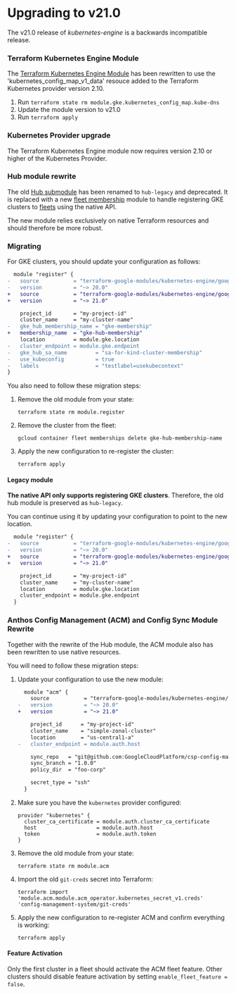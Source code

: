 # Upgrading to v21.0
The v21.0 release of *kubernetes-engine* is a backwards incompatible
release.

### Terraform Kubernetes Engine Module

The [Terraform Kubernetes Engine Module](https://github.com/terraform-google-modules/terraform-google-kubernetes-engine) has been rewritten to use the 'kubernetes_config_map_v1_data' resouce added to the Terraform Kubernetes provider version 2.10.

1. Run `terraform state rm module.gke.kubernetes_config_map.kube-dns`
2. Update the module version to v21.0
4. Run `terraform apply`

### Kubernetes Provider upgrade
The Terraform Kubernetes Engine module now requires version 2.10 or higher of
the Kubernetes Provider.

### Hub module rewrite
The old [Hub submodule](https://github.com/terraform-google-modules/terraform-google-kubernetes-engine/tree/v20.0.0/modules/hub)
has been renamed to `hub-legacy` and deprecated. It is replaced with a new [fleet membership](https://github.com/terraform-google-modules/terraform-google-kubernetes-engine/tree/master/modules/fleet-membership)
module to handle registering GKE clusters to [fleets](https://cloud.google.com/anthos/multicluster-management/fleets) using the native API.

The new module relies exclusively on native Terraform resources and should therefore be more robust.

### Migrating
For GKE clusters, you should update your configuration as follows:

```diff
  module "register" {
-   source           = "terraform-google-modules/kubernetes-engine/google//modules/hub"
-   version          = "~> 20.0"
+   source           = "terraform-google-modules/kubernetes-engine/google//modules/fleet-membership"
+   version          = "~> 21.0"

    project_id       = "my-project-id"
    cluster_name     = "my-cluster-name"
-   gke_hub_membership_name = "gke-membership"
+   membership_name  = "gke-hub-membership"
    location         = module.gke.location
-   cluster_endpoint = module.gke.endpoint
-   gke_hub_sa_name         = "sa-for-kind-cluster-membership"
-   use_kubeconfig          = true
-   labels                  = "testlabel=usekubecontext"
}
```

You also need to follow these migration steps:

1. Remove the old module from your state:

    ```
    terraform state rm module.register
    ```

2. Remove the cluster from the fleet:

    ```
    gcloud container fleet memberships delete gke-hub-membership-name
    ```

3. Apply the new configuration to re-register the cluster:

    ```
    terraform apply
    ```

#### Legacy module
**The native API only supports registering GKE clusters**. Therefore, the old hub module is preserved as `hub-legacy`.

You can continue using it by updating your configuration to point to the new location.

```diff
  module "register" {
-   source           = "terraform-google-modules/kubernetes-engine/google//modules/hub"
-   version          = "~> 20.0"
+   source           = "terraform-google-modules/kubernetes-engine/google//modules/hub-legacy"
+   version          = "~> 21.0"

    project_id       = "my-project-id"
    cluster_name     = "my-cluster-name"
    location         = module.gke.location
    cluster_endpoint = module.gke.endpoint
  }
```

### Anthos Config Management (ACM) and Config Sync Module Rewrite
Together with the rewrite of the Hub module, the ACM module also has been rewritten to use native resources.

You will need to follow these migration steps:

1. Update your configuration to use the new module:

    ```diff
      module "acm" {
        source           = "terraform-google-modules/kubernetes-engine/google//modules/acm"
    -   version          = "~> 20.0"
    +   version          = "~> 21.0"

        project_id      = "my-project-id"
        cluster_name    = "simple-zonal-cluster"
        location        = "us-central1-a"
    -   cluster_endpoint = module.auth.host

        sync_repo   = "git@github.com:GoogleCloudPlatform/csp-config-management.git"
        sync_branch = "1.0.0"
        policy_dir  = "foo-corp"

        secret_type = "ssh"
      }
    ```

1. Make sure you have the `kubernetes` provider configured:

    ```hcl
    provider "kubernetes" {
      cluster_ca_certificate = module.auth.cluster_ca_certificate
      host                   = module.auth.host
      token                  = module.auth.token
    }
    ```

1. Remove the old module from your state:

    ```
    terraform state rm module.acm
    ```

2. Import the old `git-creds` secret into Terraform:

    ```
    terraform import 'module.acm.module.acm_operator.kubernetes_secret_v1.creds' 'config-management-system/git-creds'
    ```

3. Apply the new configuration to re-register ACM and confirm everything is working:

    ```
    terraform apply
    ```

#### Feature Activation

Only the first cluster in a fleet should activate the ACM fleet feature.
Other clusters should disable feature activation by setting `enable_fleet_feature = false`.
